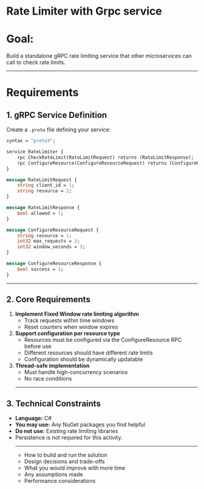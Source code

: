 # Rate Limiter with Grpc service
# Goal: 
Build a standalone gRPC rate limiting service that other microservices can call to check rate limits.
___

# Requirements

## 1. gRPC Service Definition

Create a `.proto` file defining your service:

```protobuf
syntax = "proto3";

service RateLimiter {
    rpc CheckRateLimit(RateLimitRequest) returns (RateLimitResponse);
    rpc ConfigureResource(ConfigureResourceRequest) returns (ConfigureResourceResponse);
}

message RateLimitRequest {
    string client_id = 1;
    string resource = 2;
}

message RateLimitResponse {
    bool allowed = 1;
}

message ConfigureResourceRequest {
    string resource = 1;
    int32 max_requests = 2;
    int32 window_seconds = 3;
}

message ConfigureResourceResponse {
    bool success = 1;
}
```
___

## 2. Core Requirements

1.  **Implement Fixed Window rate limiting algorithm**     
    -   Track requests within time windows
    -   Reset counters when window expires
2.  **Support configuration per resource type**
    -   Resources must be configured via the ConfigureResource RPC before use
    -   Different resources should have different rate limits
    -   Configuration should be dynamically updatable
3.  **Thread-safe implementation**
    -   Must handle high-concurrency scenarios
    -   No race conditions
    ___
## 3. Technical Constraints

-   **Language:** C#
-   **You may use:** Any NuGet packages you find helpful
-   **Do not use:** Existing rate limiting libraries 
-   Persistence is not required for this activity.
    ___
    -   How to build and run the solution
    -   Design decisions and trade-offs
    -   What you would improve with more time
    -   Any assumptions made
    -   Performance considerations
